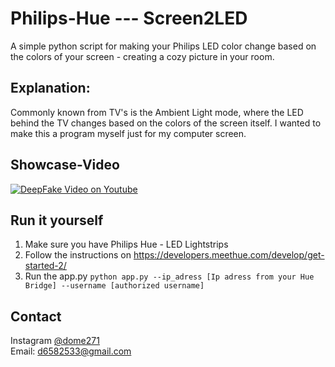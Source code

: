 # Philips-Hue --- Screen2LED
A simple python script for making your Philips LED color change based on the colors of your screen - creating a cozy picture in your room.

## Explanation:
Commonly known from TV's is the Ambient Light mode, where the LED behind the TV changes based on the colors of the screen itself. I wanted to make this a program myself just for my computer screen.

## Showcase-Video
[![DeepFake Video on Youtube](https://img.youtube.com/vi/1ja7tIp_iqM/0.jpg)](https://www.youtube.com/watch?v=1ja7tIp_iqM)

## Run it yourself
1. Make sure you have Philips Hue - LED Lightstrips
2. Follow the instructions on https://developers.meethue.com/develop/get-started-2/
3. Run the app.py
``python app.py --ip_adress [Ip adress from your Hue Bridge] --username [authorized username]``


## Contact
Instagram [@dome271](https://instagram.com/dome271)  
Email: d6582533@gmail.com
